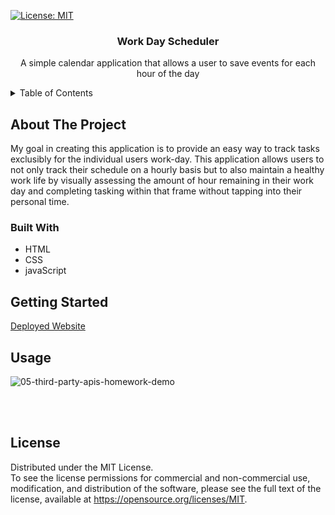 [![License: MIT](https://img.shields.io/badge/License-MIT-yellow.svg)](https://opensource.org/licenses/MIT)

<a name="readme-top"></a>
<h3 align="center">Work Day Scheduler</h3>
<p align="center">
 A simple calendar application that allows a user to save events for each hour of the day
</p>
<!-- Table of content -->
<details>
  <summary>Table of Contents</summary>
  <ol>
    <li>
      <a href="#about-the-project">About The Project</a>
      <ul>
        <li><a href="#built-with">Built With</a></li>
      </ul>
    </li>
    <li>
      <a href="#getting-started">Getting Started</a>
    </li>
    <li><a href="#usage">Usage</a></li>
    <li><a href="#license">License</a></li>
  </ol>
</details>

<!-- ABOUT THE PROJECT -->
## About The Project

My goal in creating this application is to provide an easy way to track tasks exclusibly for the individual users work-day. This application allows users to not only track their schedule on a hourly basis but to also maintain a healthy work life by visually assessing the amount of hour remaining in their work day and completing tasking within that frame without tapping into their personal time.  

### Built With
* HTML
* CSS
* javaScript

<!-- GETTING STARTED -->
## Getting Started
<!--Add deployed site link -->
[Deployed Website]([rajkdh.github.io.](https://rajkdh.github.io/work.day.scheduler/))

<!-- USAGE EXAMPLES -->
## Usage
 ![05-third-party-apis-homework-demo](https://github.com/rajkdh/work.day.scheduler/assets/112664790/e84ebcaf-dace-4018-8943-a783ad6d4cdc)

<br>
<br>

<!-- LICENSE -->
## License

Distributed under the MIT License. </br>
To see the license permissions for commercial and non-commercial use, modification, and distribution of the software, please see the full text of the license, available at https://opensource.org/licenses/MIT.

